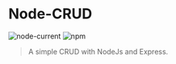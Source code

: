 # Node-CRUD

![node-current](https://img.shields.io/node/v/latest?style=plastic)
![npm](https://img.shields.io/npm/v/npm)

> A simple CRUD with NodeJs and Express.


